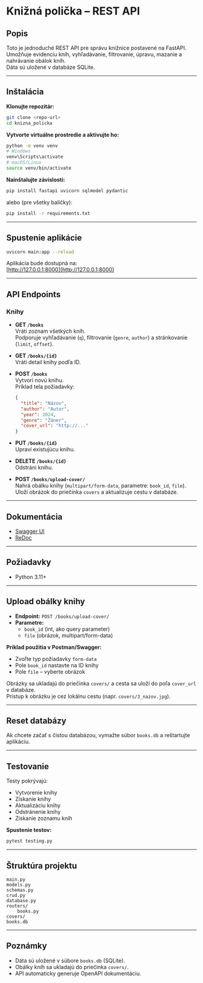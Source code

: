 # Knižná polička – REST API

## Popis

Toto je jednoduché REST API pre správu knižnice postavené na FastAPI.  
Umožňuje evidenciu kníh, vyhľadávanie, filtrovanie, úpravu, mazanie a nahrávanie obálok kníh.  
Dáta sú uložené v databáze SQLite.

---

## Inštalácia

**Klonujte repozitár:**
```bash
git clone <repo-url>
cd knizna_policka
```

**Vytvorte virtuálne prostredie a aktivujte ho:**
```bash
python -m venv venv
# Windows
venv\Scripts\activate
# macOS/Linux
source venv/bin/activate
```

**Nainštalujte závislosti:**
```bash
pip install fastapi uvicorn sqlmodel pydantic
```

alebo (pre všetky balíčky):
```bash
pip install -r requirements.txt
```

---

## Spustenie aplikácie

```bash
uvicorn main:app --reload
```

Aplikácia bude dostupná na:  
[http://127.0.0.1:8000](http://127.0.0.1:8000)

---

## API Endpoints

### Knihy

- **GET `/books`**  
  Vráti zoznam všetkých kníh.  
  Podporuje vyhľadávanie (`q`), filtrovanie (`genre`, `author`) a stránkovanie (`limit`, `offset`).

- **GET `/books/{id}`**  
  Vráti detail knihy podľa ID.

- **POST `/books`**  
  Vytvorí novú knihu.  
  Príklad tela požiadavky:
  ```json
  {
    "title": "Názov",
    "author": "Autor",
    "year": 2024,
    "genre": "Žáner",
    "cover_url": "http://..."
  }
  ```

- **PUT `/books/{id}`**  
  Upraví existujúcu knihu.

- **DELETE `/books/{id}`**  
  Odstráni knihu.

- **POST `/books/upload-cover/`**  
  Nahrá obálku knihy (`multipart/form-data`, parametre: `book_id`, `file`).  
  Uloží obrázok do priečinka `covers` a aktualizuje cestu v databáze.

---

## Dokumentácia

- [Swagger UI](http://127.0.0.1:8000/docs)
- [ReDoc](http://127.0.0.1:8000/redoc)

---

## Požiadavky

- Python 3.11+

---

## Upload obálky knihy

- **Endpoint:** `POST /books/upload-cover/`
- **Parametre:**
  - `book_id` (int, ako query parameter)
  - `file` (obrázok, multipart/form-data)

**Príklad použitia v Postman/Swagger:**
- Zvoľte typ požiadavky `form-data`
- Pole `book_id` nastavte na ID knihy
- Pole `file` – vyberte obrázok

Obrázky sa ukladajú do priečinka `covers/` a cesta sa uloží do poľa `cover_url` v databáze.  
Prístup k obrázku je cez lokálnu cestu (napr. `covers/3_nazov.jpg`).

---

## Reset databázy

Ak chcete začať s čistou databázou, vymažte súbor `books.db` a reštartujte aplikáciu.

---

## Testovanie

Testy pokrývajú:
- Vytvorenie knihy
- Získanie knihy
- Aktualizáciu knihy
- Odstránenie knihy
- Získanie zoznamu kníh

**Spustenie testov:**
```bash
pytest testing.py
```

---

## Štruktúra projektu

```
main.py
models.py
schemas.py
crud.py
database.py
routers/
    books.py
covers/
books.db
```

---

## Poznámky

- Dáta sú uložené v súbore `books.db` (SQLite).
- Obálky kníh sa ukladajú do priečinka `covers/`.
- API automaticky generuje OpenAPI dokumentáciu.
```

